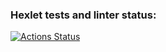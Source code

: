 ### Hexlet tests and linter status:
[![Actions Status](https://github.com/sergeysinoptik/frontend-project-lvl1/workflows/hexlet-check/badge.svg)](https://github.com/sergeysinoptik/frontend-project-lvl1/actions)